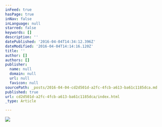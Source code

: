 ```yaml
---
inFeed: true
hasPage: true
inNav: false
inLanguage: null
starred: false
keywords: []
description: ''
datePublished: '2016-04-04T14:34:12.396Z'
dateModified: '2016-04-04T14:14:16.120Z'
title: ''
author: []
authors: []
publisher:
  name: null
  domain: null
  url: null
  favicon: null
sourcePath: _posts/2016-04-04-cd2d501d-a2fc-4fcb-a613-ba61c1185dca.md
published: true
url: cd2d501d-a2fc-4fcb-a613-ba61c1185dca/index.html
_type: Article

---
```

![](https://the-grid-user-content.s3-us-west-2.amazonaws.com/ec4d6caa-3a34-4d21-9bf2-ab3cf83d829a.jpg)